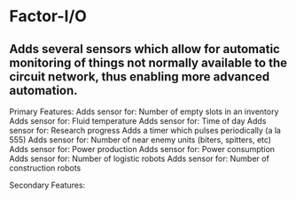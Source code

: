 # Factor-I/O
Adds several sensors which allow for automatic monitoring of things not normally available to the circuit network, thus enabling more advanced automation.
-----------------
Primary Features:
Adds sensor for: Number of empty slots in an inventory
Adds sensor for: Fluid temperature
Adds sensor for: Time of day
Adds sensor for: Research progress
Adds a timer which pulses periodically (a la 555)
Adds sensor for: Number of near enemy units (biters, spitters, etc)
Adds sensor for: Power production
Adds sensor for: Power consumption
Adds sensor for: Number of logistic robots
Adds sensor for: Number of construction robots


Secondary Features:
